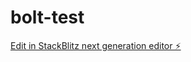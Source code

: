 # bolt-test

[Edit in StackBlitz next generation editor ⚡️](https://stackblitz.com/~/github.com/kalamidad21/bolt-test)